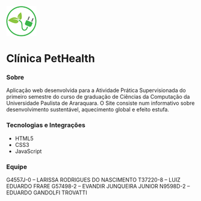 <img src="/assets/img/logo.png" alt="Logo Clínica PetHealth" width="80">

# Clínica PetHealth

### Sobre
Aplicação web desenvolvida para a Atividade Prática Supervisionada do primeiro semestre do curso de graduação de Ciências da Computação da Universidade Paulista de Araraquara. O Site consiste num informativo sobre desenvolvimento sustentável, aquecimento global e efeito estufa. 
### Tecnologias e Integrações
- HTML5
- CSS3
- JavaScript

### Equipe
G4557J-0 – LARISSA RODRIGUES DO NASCIMENTO
T37220-8 – LUIZ EDUARDO FRARE
G57498-2 – EVANDIR JUNQUEIRA JUNIOR
N9598D-2 – EDUARDO GANDOLFI TROVATTI